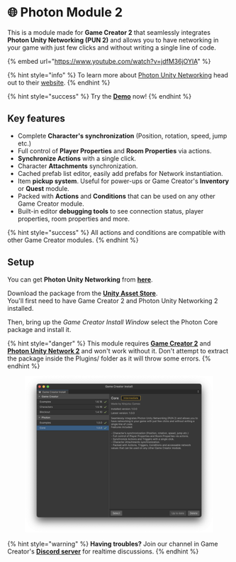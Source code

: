 # 🌐 Photon Module 2

This is a module made for **Game Creator 2** that seamlessly integrates **Photon Unity Networking (PUN 2)** and allows you to have networking in your game with just few clicks and without writing a single line of code.

{% embed url="https://www.youtube.com/watch?v=jdfM36jOYlA" %}

{% hint style="info" %}
To learn more about [Photon Unity Networking](https://doc.photonengine.com/en-us/pun/current/demos-and-tutorials/pun-basics-tutorial/intro) head out to their [website](https://doc.photonengine.com/en-us/pun/current/demos-and-tutorials/pun-basics-tutorial/intro).
{% endhint %}

{% hint style="success" %}
Try the [**Demo**](https://hjupter.itch.io/photon-module-2-game-creator-2) now!
{% endhint %}

## Key features <a href="#key-features" id="key-features"></a>

* Complete **Character's synchronization** (Position, rotation, speed, jump etc.)
* Full control of **Player Properties** and **Room Properties** via actions.
* **Synchronize Actions** with a single click.
* Character **Attachments** synchronization.
* Cached prefab list editor, easily add prefabs for Network instantiation.
* Item **pickup system**. Useful for power-ups or Game Creator's **Inventory** or **Quest** module.
* Packed with **Actions** and **Conditions** that can be used on any other Game Creator module.
* Built-in editor **debugging tools** to see connection status, player properties, room properties and more.

{% hint style="success" %}
All actions and conditions are compatible with other Game Creator modules.
{% endhint %}

## Setup <a href="#setup" id="setup"></a>

You can get **Photon Unity Networking** from [**here**](https://www.assetstore.unity3d.com/en/#!/content/1786).

Download the package from the [**Unity Asset Store**](https://u3d.as/31Vd). \
You'll first need to have Game Creator 2 and Photon Unity Networking 2 installed.

Then, bring up the _Game Creator Install Window_ select the Photon Core package and install it.

{% hint style="danger" %}
This module requires [**Game Creator 2**](https://assetstore.unity.com/packages/tools/game-toolkits/game-creator-2-203069) and [**Photon Unity Network 2**](https://assetstore.unity.com/packages/tools/network/pun-2-free-119922) and won't work without it. Don't attempt to extract the package inside the Plugins/ folder as it will throw some errors.
{% endhint %}

<figure><img src="../../.gitbook/assets/image (22).png" alt=""><figcaption></figcaption></figure>

{% hint style="warning" %}
**Having troubles?** Join our channel in Game Creator's [**Discord server**](https://discord.com/invite/99bbWBzKDX) for realtime discussions.
{% endhint %}
